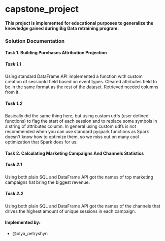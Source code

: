 # capstone_project

#### This project is implemented for educational purposes to generalize the knowledge gained during Big Data retraining program.

### Solution Documentation

#### Task 1. Building Purchases Attribution Projection
##### Task 1.1
Using standard DataFrame API implemented a function with custom creation of sessionId field based on event types. Cleared attributes field to be in the same format as the rest of the dataset. Retrieved needed columns from it. 

##### Task 1.2
Basically did the same thing here, but using custom udfs (user defined functions) to flag the start of each session and to replace some symbols in a string of attributes column. In general using custom udfs is not recommended when you can use standard pyspark functions as Spark doesn't know how to optimize them, so we miss out on many cool optimization that Spark does for us. 

#### Task 2. Calculating Marketing Campaigns And Channels Statistics
##### Task 2.1
Using both plain SQL and DataFrame API got the names of top marketing campaigns hat bring the biggest revenue.

##### Task 2.2
Using both plain SQL and DataFrame API got the names of the channels that drives the highest amount of unique sessions in each campaign.

#### Implemented by:
- @olya_petryshyn
